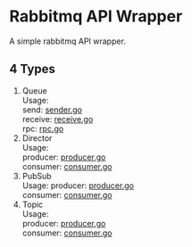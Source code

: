 # Rabbitmq API Wrapper
A simple rabbitmq API wrapper.

## 4 Types
1. Queue  
Usage:  
  send: [sender.go](https://github.com/willkk/rabbitmq/blob/master/_examples/basic_queue/send.go)  
  receive: [receive.go](https://github.com/willkk/rabbitmq/blob/master/_examples/basic_queue/receive.go)  
  rpc: [rpc.go](https://github.com/willkk/rabbitmq/blob/master/_examples/basic_queue/rpc.go)
2. Director  
Usage:  
  producer: [producer.go](https://github.com/willkk/rabbitmq/blob/master/_examples/direct/producer.go)  
  consumer: [consumer.go](https://github.com/willkk/rabbitmq/blob/master/_examples/direct/consumer.go)  
3. PubSub  
Usage:
  producer: [producer.go](https://github.com/willkk/rabbitmq/blob/master/_examples/pubsub/publish.go)  
  consumer: [consumer.go](https://github.com/willkk/rabbitmq/blob/master/_examples/pubsub/subscribe.go)  
4. Topic  
Usage:  
  producer: [producer.go](https://github.com/willkk/rabbitmq/blob/master/_examples/topic/producer.go)  
  consumer: [consumer.go](https://github.com/willkk/rabbitmq/blob/master/_examples/topic/consumer.go)
